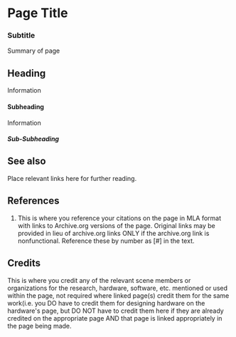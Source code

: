 # Page Title

### Subtitle

Summary of page



## Heading

Information

#### Subheading

Information

##### Sub-Subheading

## See also

Place relevant links here for further reading.

## References

1. This is where you reference your citations on the page in MLA format with links to Archive.org versions of the page. Original links may be provided in lieu of archive.org links ONLY if the archive.org link is nonfunctional. Reference these by number as [#] in the text.



## Credits

This is where you credit any of the relevant scene members or organizations for the research, hardware, software, etc. mentioned or used within the page, not required where linked page(s) credit them for the same work(i.e. you DO have to credit them for designing hardware on the hardware's page, but DO NOT have to credit them here if they are already credited on the appropriate page AND that page is linked appropriately in the page being made.